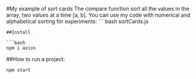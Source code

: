#My example of sort cards
The compare function sort all the values in the array, two values at a time [a, b]. You can use my code with numerical and alphabetical sorting for experiments: ```
bash sortCards.js
```
##Install

```bash
npm i axios
```
##How to run a project: 

```bash
npm start
```